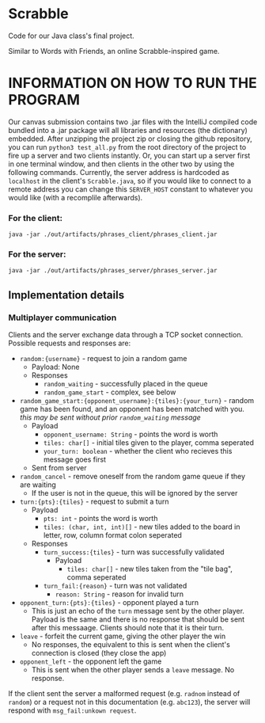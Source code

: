 # Scrabble

Code for our Java class's final project.

Similar to Words with Friends, an online Scrabble-inspired game.

# INFORMATION ON HOW TO RUN THE PROGRAM

Our canvas submission contains two .jar files with the IntelliJ compiled code bundled into a .jar package will all libraries and resources (the dictionary) embedded. After unzipping the project zip or closing the github repository, you can run `python3 test_all.py` from the root directory of the project to fire up a server and two clients instantly. Or, you can start up a server first in one terminal window, and then clients in the other two by using the following commands. Currently, the server address is hardcoded as `localhost` in the client's `Scrabble.java`, so if you would like to connect to a remote address you can change this `SERVER_HOST` constant to whatever you would like (with a recomplile afterwards).

### For the client:
`java -jar ./out/artifacts/phrases_client/phrases_client.jar`

### For the server:
`java -jar ./out/artifacts/phrases_server/phrases_server.jar`

## Implementation details

### Multiplayer communication

Clients and the server exchange data through a TCP socket connection.
Possible requests and responses are:

* `random:{username}` - request to join a random game
  * Payload: None
  * Responses
    * `random_waiting` - successfully placed in the queue
    * `random_game_start` - complex, see below
* `random_game_start:{opponent_username}:{tiles}:{your_turn}` - random game has been found, and an opponent has been matched with you. *this may be sent without prior `random_waiting` message*
  * Payload
    * `opponent_username: String` - points the word is worth
    * `tiles: char[]` - initial tiles given to the player, comma seperated
    * `your_turn: boolean` - whether the client who recieves this message goes first
  * Sent from server
* `random_cancel` - remove oneself from the random game queue if they are waiting
  * If the user is not in the queue, this will be ignored by the server
* `turn:{pts}:{tiles}` - request to submit a turn
  * Payload
    * `pts: int` - points the word is worth
    * `tiles: (char, int, int)[]` - new tiles added to the board in letter, row, column format colon seperated
  * Responses
    * `turn_success:{tiles}` - turn was successfully validated
      * Payload
        * `tiles: char[]` - new tiles taken from the "tile bag", comma seperated
    * `turn_fail:{reason}` - turn was not validated
      * `reason: String` - reason for invalid turn
* `opponent_turn:{pts}:{tiles}` - opponent played a turn
  * This is just an echo of the `turn` message sent by the other player. Payload is the same and there is no response that should be sent after this messaage. Clients should note that it is their turn.
* `leave` - forfeit the current game, giving the other player the win
  * No responses, the equivalent to this is sent when the client's connection is closed (they close the app)
* `opponent_left` - the opponent left the game
  * This is sent when the other player sends a `leave` message. No response.


If the client sent the server a malformed request (e.g. `radnom` instead of `random`)
or a request not in this documentation (e.g. `abc123`),
the server will respond with `msg_fail:unkown request`.

